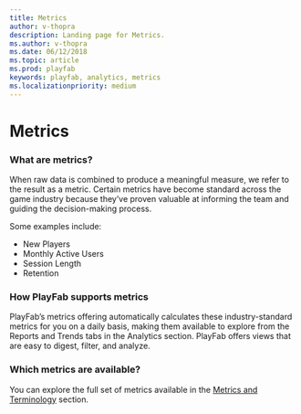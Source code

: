 ```yaml
---
title: Metrics
author: v-thopra
description: Landing page for Metrics.
ms.author: v-thopra
ms.date: 06/12/2018
ms.topic: article
ms.prod: playfab
keywords: playfab, analytics, metrics
ms.localizationpriority: medium
---
```


# Metrics

### What are metrics?  
 
When raw data is combined to produce a meaningful measure, we refer to the result as a metric. Certain metrics have become standard across the game industry because they’ve proven valuable at informing the team and guiding the decision-making process. 

Some examples include:  
- New Players  
- Monthly Active Users  
- Session Length  
- Retention  
 
### How PlayFab supports metrics
 
PlayFab’s metrics offering automatically calculates these industry-standard metrics for you on a daily basis, making them available to explore from the Reports and Trends tabs in the Analytics section. PlayFab offers views that are easy to digest, filter, and analyze.  
 
### Which metrics are available? 

You can explore the full set of metrics available in the [Metrics and Terminology](metrics-and-terminology.md) section. 